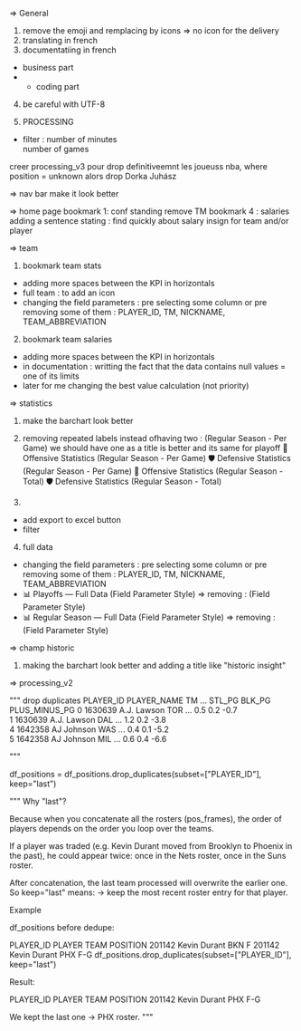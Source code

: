 => General 
1) remove the emoji and remplacing by icons => no icon for the delivery
2) translating in french 
3) documentatiing in french 
- business part
- + coding part
4) be careful with UTF-8

5) PROCESSING
* filter : 
number of minutes  
number of games

creer processing_v3 pour drop definitiveemnt les joueuss nba, where position = unknown alors drop
Dorka Juhász

=> nav bar make it look better

=> home page
bookmark 1: conf standing
remove TM
bookmark 4 : salaries
adding a sentence stating : find quickly about salary insign for team and/or player

=> team
1) bookmark team stats
- adding more spaces between the KPI in horizontals
- full team : to add an icon
- changing the field parameters : pre selecting some column or pre removing some of them : PLAYER_ID, TM, NICKNAME, TEAM_ABBREVIATION

2) bookmark team salaries
- adding more spaces between the KPI in horizontals
- in documentation : writting the fact that the data contains null values = one of its limits
- later for me changing the best value calculation (not priority)


=> statistics 
1) make the barchart look better
2) removing repeated labels 
 instead ofhaving two : (Regular Season - Per Game)
we should have one as a title is better and its same for playoff
🏀 Offensive Statistics (Regular Season - Per Game)
🛡️ Defensive Statistics (Regular Season - Per Game)
🏀 Offensive Statistics (Regular Season - Total)
🛡️ Defensive Statistics (Regular Season - Total)

3)
* add export to excel button
* filter

4) full data
- changing the field parameters : pre selecting some column or pre removing some of them : PLAYER_ID, TM, NICKNAME, TEAM_ABBREVIATION
- 📊 Playoffs — Full Data (Field Parameter Style) => removing : (Field Parameter Style) 
- 📊  Regular Season — Full Data (Field Parameter Style) => removing : (Field Parameter Style) 


=> champ historic

1) making the barchart look better and adding a title like "historic insight"




=> processing_v2

"""
drop duplicates
   PLAYER_ID          PLAYER_NAME   TM  ... STL_PG BLK_PG PLUS_MINUS_PG
0      1630639          A.J. Lawson  TOR  ...    0.5    0.2          -0.7  
1      1630639          A.J. Lawson  DAL  ...    1.2    0.2          -3.8  
4      1642358           AJ Johnson  WAS  ...    0.4    0.1          -5.2  
5      1642358           AJ Johnson  MIL  ...    0.6    0.4          -6.6  

"""

df_positions = df_positions.drop_duplicates(subset=["PLAYER_ID"], keep="last")

"""
Why "last"?

Because when you concatenate all the rosters (pos_frames), the order of players depends on the order you loop over the teams.

If a player was traded (e.g. Kevin Durant moved from Brooklyn to Phoenix in the past), he could appear twice: once in the Nets roster, once in the Suns roster.

After concatenation, the last team processed will overwrite the earlier one. So keep="last" means:
→ keep the most recent roster entry for that player.

Example

df_positions before dedupe:

PLAYER_ID	PLAYER	TEAM	POSITION
201142	Kevin Durant	BKN	F
201142	Kevin Durant	PHX	F-G
df_positions.drop_duplicates(subset=["PLAYER_ID"], keep="last")


Result:

PLAYER_ID	PLAYER	TEAM	POSITION
201142	Kevin Durant	PHX	F-G

We kept the last one → PHX roster.
"""
